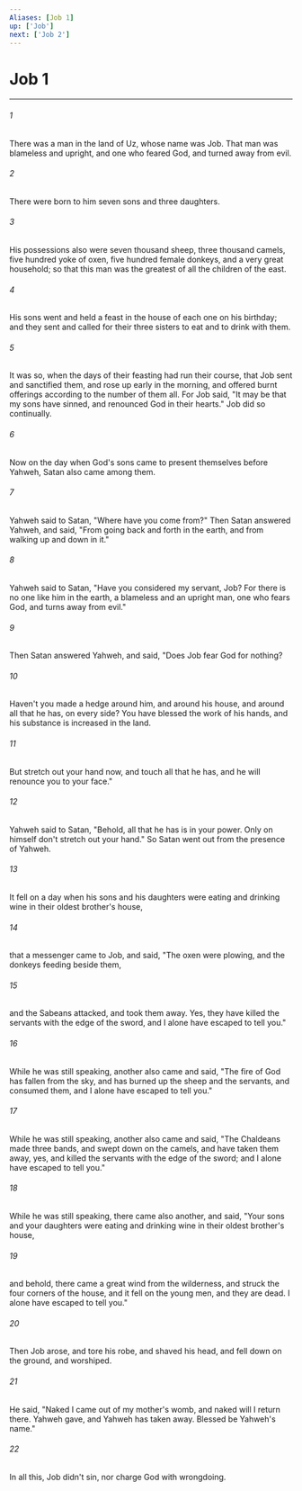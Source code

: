 ```yaml
---
Aliases: [Job 1]
up: ['Job']
next: ['Job 2']
---
```

# Job 1
***





###### 1 

There was a man in the land of Uz, whose name was Job. That man was blameless and upright, and one who feared God, and turned away from evil. 



###### 2 

There were born to him seven sons and three daughters. 



###### 3 

His possessions also were seven thousand sheep, three thousand camels, five hundred yoke of oxen, five hundred female donkeys, and a very great household; so that this man was the greatest of all the children of the east. 



###### 4 

His sons went and held a feast in the house of each one on his birthday; and they sent and called for their three sisters to eat and to drink with them. 



###### 5 

It was so, when the days of their feasting had run their course, that Job sent and sanctified them, and rose up early in the morning, and offered burnt offerings according to the number of them all. For Job said, "It may be that my sons have sinned, and renounced God in their hearts." Job did so continually. 



###### 6 

Now on the day when God's sons came to present themselves before Yahweh, Satan also came among them. 



###### 7 

Yahweh said to Satan, "Where have you come from?" Then Satan answered Yahweh, and said, "From going back and forth in the earth, and from walking up and down in it." 



###### 8 

Yahweh said to Satan, "Have you considered my servant, Job? For there is no one like him in the earth, a blameless and an upright man, one who fears God, and turns away from evil." 



###### 9 

Then Satan answered Yahweh, and said, "Does Job fear God for nothing? 



###### 10 

Haven't you made a hedge around him, and around his house, and around all that he has, on every side? You have blessed the work of his hands, and his substance is increased in the land. 



###### 11 

But stretch out your hand now, and touch all that he has, and he will renounce you to your face." 



###### 12 

Yahweh said to Satan, "Behold, all that he has is in your power. Only on himself don't stretch out your hand." So Satan went out from the presence of Yahweh. 



###### 13 

It fell on a day when his sons and his daughters were eating and drinking wine in their oldest brother's house, 



###### 14 

that a messenger came to Job, and said, "The oxen were plowing, and the donkeys feeding beside them, 



###### 15 

and the Sabeans attacked, and took them away. Yes, they have killed the servants with the edge of the sword, and I alone have escaped to tell you." 



###### 16 

While he was still speaking, another also came and said, "The fire of God has fallen from the sky, and has burned up the sheep and the servants, and consumed them, and I alone have escaped to tell you." 



###### 17 

While he was still speaking, another also came and said, "The Chaldeans made three bands, and swept down on the camels, and have taken them away, yes, and killed the servants with the edge of the sword; and I alone have escaped to tell you." 



###### 18 

While he was still speaking, there came also another, and said, "Your sons and your daughters were eating and drinking wine in their oldest brother's house, 



###### 19 

and behold, there came a great wind from the wilderness, and struck the four corners of the house, and it fell on the young men, and they are dead. I alone have escaped to tell you." 



###### 20 

Then Job arose, and tore his robe, and shaved his head, and fell down on the ground, and worshiped. 



###### 21 

He said, "Naked I came out of my mother's womb, and naked will I return there. Yahweh gave, and Yahweh has taken away. Blessed be Yahweh's name." 



###### 22 

In all this, Job didn't sin, nor charge God with wrongdoing.
